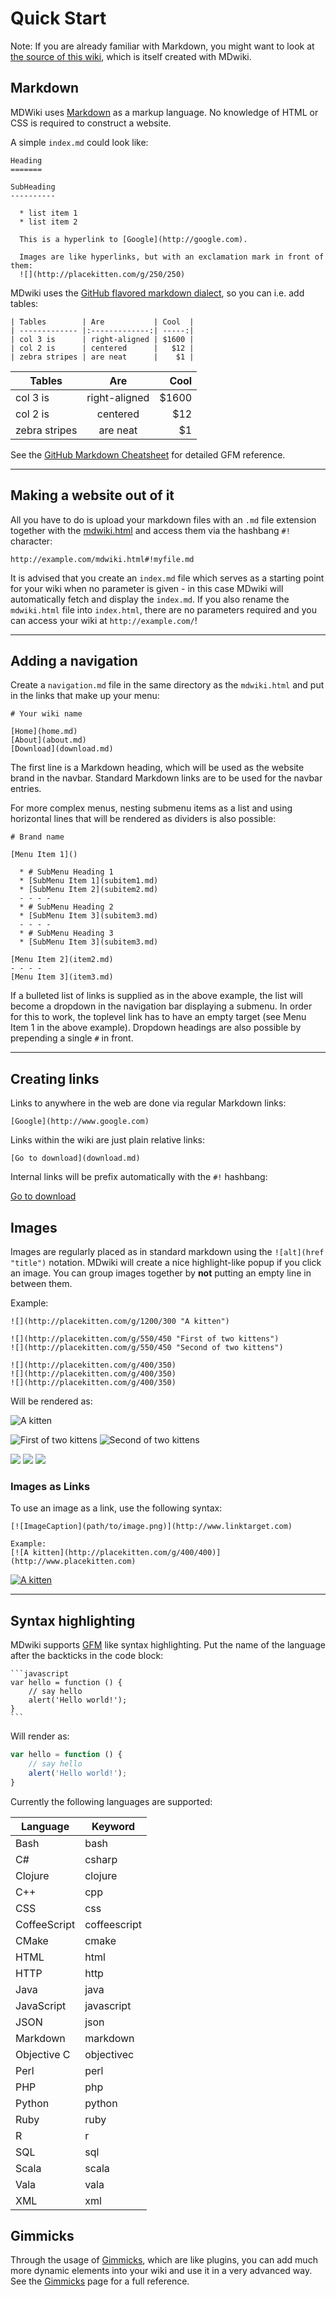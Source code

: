 ﻿Quick Start
===========

Note: If you are already familiar with Markdown, you might want to look at [the source of this wiki][src], which is itself created with MDwiki.

  [src]: https://github.com/Dynalon/mdwiki/tree/gh-pages

Markdown
--------

MDWiki uses [Markdown][markdown] as a markup language. No knowledge of HTML or CSS is required to construct a website.

A simple `index.md` could look like:

```
Heading
=======

SubHeading
----------

  * list item 1
  * list item 2

  This is a hyperlink to [Google](http://google.com).

  Images are like hyperlinks, but with an exclamation mark in front of them:
  ![](http://placekitten.com/g/250/250)

```

MDwiki uses the [GitHub flavored markdown dialect][gfm], so you can i.e. add tables:

    | Tables        | Are           | Cool  |
    | ------------- |:-------------:| -----:|
    | col 3 is      | right-aligned | $1600 |
    | col 2 is      | centered      |   $12 |
    | zebra stripes | are neat      |    $1 |

| Tables        | Are           | Cool  |
| ------------- |:-------------:| -----:|
| col 3 is      | right-aligned | $1600 |
| col 2 is      | centered      |   $12 |
| zebra stripes | are neat      |    $1 |

See the [GitHub Markdown Cheatsheet][gfmsheet] for detailed GFM reference.

- - - -


Making a website out of it
--------------------------

All you have to do is upload your markdown files with an `.md` file extension together with the [mdwiki.html][download] and access them via the hashbang `#!` character:

    http://example.com/mdwiki.html#!myfile.md

It is advised that you create an `index.md` file which serves as a starting point for your wiki when no parameter is given - in this case MDwiki will automatically fetch and display the `index.md`. If you also rename the `mdwiki.html` file into `index.html`, there are no parameters required and you can access your wiki at `http://example.com/`!

- - - -

Adding a navigation
-------------------

Create a `navigation.md` file in the same directory as the `mdwiki.html` and put in the links that make up your menu:

```
# Your wiki name

[Home](home.md)
[About](about.md)
[Download](download.md)

```

The first line is a Markdown heading, which will be used as the website brand in the navbar. Standard Markdown links are to be used for the navbar entries.

For more complex menus, nesting submenu items as a list and using horizontal lines that will be rendered as dividers is also possible:

```
# Brand name

[Menu Item 1]()

  * # SubMenu Heading 1
  * [SubMenu Item 1](subitem1.md)
  * [SubMenu Item 2](subitem2.md)
  - - - -
  * # SubMenu Heading 2
  * [SubMenu Item 3](subitem3.md)
  - - - -
  * # SubMenu Heading 3
  * [SubMenu Item 3](subitem3.md)

[Menu Item 2](item2.md)
- - - -
[Menu Item 3](item3.md)
```

If a bulleted list of links is supplied as in the above example, the list will become a dropdown in the navigation bar displaying a submenu. In order for this to work, the toplevel link has to have an empty target (see Menu Item 1 in the above example). Dropdown headings are also possible by prepending a single `#` in front.

- - - -

Creating links
-------

Links to anywhere in the web are done via regular Markdown links:

    [Google](http://www.google.com)

Links within the wiki are just plain relative links:

    [Go to download](download.md)

Internal links will be prefix automatically with the `#!` hashbang:

[Go to download](download.md)

Images
-------

Images are regularly placed as in standard markdown using the `![alt](href "title")` notation. MDwiki will create a nice highlight-like popup if you click an image. You can group images together by __not__ putting an empty line in between them.

Example:

    ![](http://placekitten.com/g/1200/300 "A kitten")

    ![](http://placekitten.com/g/550/450 "First of two kittens")
    ![](http://placekitten.com/g/550/450 "Second of two kittens")

    ![](http://placekitten.com/g/400/350)
    ![](http://placekitten.com/g/400/350)
    ![](http://placekitten.com/g/400/350)

Will be rendered as:

![](http://placekitten.com/g/1200/300 "A kitten")

![](http://placekitten.com/g/550/450 "First of two kittens")
![](http://placekitten.com/g/550/450 "Second of two kittens")

![](http://placekitten.com/g/400/350)
![](http://placekitten.com/g/400/350)
![](http://placekitten.com/g/400/350)

### Images as Links

To use an image as a link, use the following syntax:

    [![ImageCaption](path/to/image.png)](http://www.linktarget.com)

    Example:
    [![A kitten](http://placekitten.com/g/400/400)](http://www.placekitten.com)

[![A kitten](http://placekitten.com/g/400/400)](http://www.placekitten.com)

- - - -

Syntax highlighting
-------------------

MDwiki supports [GFM][gfm] like syntax highlighting. Put the name of the language after the backticks in the code block:

    ```javascript
    var hello = function () {
        // say hello
        alert('Hello world!');
    }
    ```

Will render as:

```javascript
var hello = function () {
    // say hello
    alert('Hello world!');
}
```

Currently the following languages are supported:

|Language       |Keyword      |
|---------------|-------------|
|Bash           |bash         |
|C#             |csharp       |
|Clojure        |clojure      |
|C++            |cpp          |
|CSS            |css          |
|CoffeeScript   |coffeescript |
|CMake          |cmake        |
|HTML           |html         |
|HTTP           |http         |
|Java           |java         |
|JavaScript     |javascript   |
|JSON           |json         |
|Markdown       |markdown     |
|Objective C    |objectivec   |
|Perl           |perl         |
|PHP            |php          |
|Python         |python       |
|Ruby           |ruby         |
|R              |r            |
|SQL            |sql          |
|Scala          |scala        |
|Vala           |vala         |
|XML            |xml          |


Gimmicks
--------

Through the usage of [Gimmicks][gimmicks], which are like plugins, you can add much more dynamic elements into your wiki and use it in a very advanced way. See the [Gimmicks][gimmicks] page for a full reference.


  [gimmicks]: gimmicks.md
  [download]: download.md

  [gfmsheet]: https://github.com/adam-p/markdown-here/wiki/Markdown-Cheatsheet
  [gfm]: http://github.github.com/github-flavored-markdown/
  [markdown]: http://daringfireball.net/projects/markdown/
